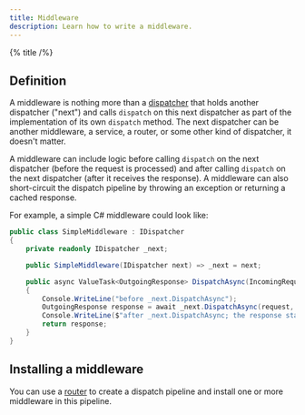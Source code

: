 ```yaml
---
title: Middleware
description: Learn how to write a middleware.
---
```


{% title /%}

## Definition

A middleware is nothing more than a [dispatcher](../dispatch-pipeline#the-dispatcher-abstraction) that holds another
dispatcher ("next") and calls `dispatch` on this next dispatcher as part of the implementation of its own `dispatch`
method. The next dispatcher can be another middleware, a service, a router, or some other kind of dispatcher, it doesn't
matter.

A middleware can include logic before calling `dispatch` on the next dispatcher (before the request is processed) and
after calling `dispatch` on the next dispatcher (after it receives the response). A middleware can also short-circuit
the dispatch pipeline by throwing an exception or returning a cached response.

For example, a simple C# middleware could look like:

```csharp
public class SimpleMiddleware : IDispatcher
{
    private readonly IDispatcher _next;

    public SimpleMiddleware(IDispatcher next) => _next = next;

    public async ValueTask<OutgoingResponse> DispatchAsync(IncomingRequest request, CancellationToken cancellationToken)
    {
        Console.WriteLine("before _next.DispatchAsync");
        OutgoingResponse response = await _next.DispatchAsync(request, cancellationToken);
        Console.WriteLine($"after _next.DispatchAsync; the response status code is {response.StatusCode}");
        return response;
    }
}
```

## Installing a middleware

You can use a [router](router) to create a dispatch pipeline and install one or more middleware in this pipeline.
